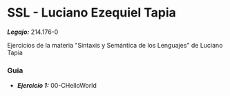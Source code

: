 # SSL - Luciano Ezequiel Tapia

***Legajo:*** 214.176-0

Ejercicios de la materia "Sintaxis y Semántica de los Lenguajes" de Luciano Tapia

### Guia

- ***Ejercicio 1:*** 00-CHelloWorld
